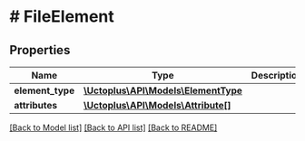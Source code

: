 # # FileElement

## Properties

Name | Type | Description | Notes
------------ | ------------- | ------------- | -------------
**element_type** | [**\Uctoplus\API\Models\ElementType**](ElementType.md) |  | [optional]
**attributes** | [**\Uctoplus\API\Models\Attribute[]**](Attribute.md) |  | [optional]

[[Back to Model list]](../../README.md#models) [[Back to API list]](../../README.md#endpoints) [[Back to README]](../../README.md)
